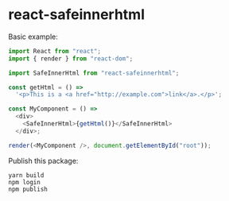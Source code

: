 # react-safeinnerhtml

Basic example:

```js
import React from "react";
import { render } from "react-dom";

import SafeInnerHtml from "react-safeinnerhtml";

const getHtml = () =>
  '<p>This is a <a href="http://example.com">link</a>.</p>';

const MyComponent = () =>
  <div>
    <SafeInnerHtml>{getHtml()}</SafeInnerHtml>
  </div>;

render(<MyComponent />, document.getElementById("root"));
```

Publish this package:

```
yarn build
npm login
npm publish
```
